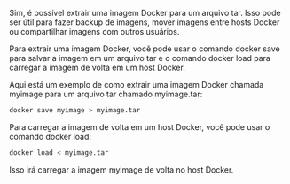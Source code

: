 Sim, é possível extrair uma imagem Docker para um arquivo tar. Isso pode ser útil para fazer backup de imagens, mover imagens entre hosts Docker ou compartilhar imagens com outros usuários.

Para extrair uma imagem Docker, você pode usar o comando docker save para salvar a imagem em um arquivo tar e o comando docker load para carregar a imagem de volta em um host Docker.

Aqui está um exemplo de como extrair uma imagem Docker chamada myimage para um arquivo tar chamado myimage.tar:

```bash
docker save myimage > myimage.tar
```

Para carregar a imagem de volta em um host Docker, você pode usar o comando docker load:

```bash
docker load < myimage.tar
```

Isso irá carregar a imagem myimage de volta no host Docker.

